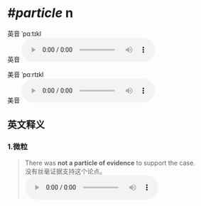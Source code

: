 # ***\#particle*** n
英音 ˈpɑːtɪkl  
英音
<audio src="./media/particle1_AAC.aac" controls="controls"></audio>

美音 ˈpɑːrtɪkl  
美音
<audio src="./media/particle2_AAC.aac" controls="controls"></audio>



  

英文释义
---
### 1.**微粒**  

 > There was **not a particle of evidence** to support the case.  
 > 没有丝毫证据支持这个论点。    
<audio src="./media/There was not a particle of evidence to support the case2_AAC.aac" controls="controls"></audio>


